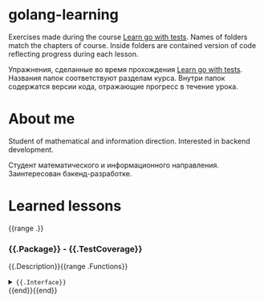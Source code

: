 # golang-learning

Exercises made during the course [Learn go with tests](https://quii.gitbook.io/learn-go-with-tests/).  Names of folders match the chapters of course. Inside folders are contained version of code reflecting progress during each lesson.

Упражнения, сделанные во время прохождения [Learn go with tests](https://quii.gitbook.io/learn-go-with-tests/). Названия папок соответствуют разделам курса. Внутри папок содержатся версии кода, отражающие прогресс в течение урока.

# About me

Student of mathematical and information direction. Interested in backend development.

Студент математического и информационного направления. Заинтересован бэкенд-разработке.

# Learned lessons
{{range .}}
### {{.Package}} - {{.TestCoverage}}
{{.Description}}{{range .Functions}}
<details>
  <summary><code>{{.Interface}}</code></summary>
{{range .DocLines}}
    {{.}}{{end}}
</details>
{{end}}{{end}}